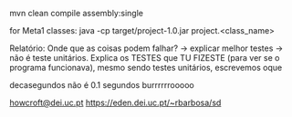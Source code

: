 mvn clean compile assembly:single

for Meta1 classes:
java -cp target/project-1.0.jar project.<class_name>

Relatório:
Onde que as coisas podem falhar? -> explicar melhor
testes -> não é teste unitários. Explica os TESTES que TU FIZESTE (para ver se o programa funcionava),
    mesmo sendo testes unitários, escrevemos oque 

decasegundos não é 0.1 segundos burrrrrrooooo

howcroft@dei.uc.pt
https://eden.dei.uc.pt/~rbarbosa/sd